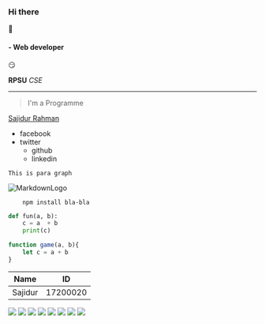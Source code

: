 ### Hi there 
:wave:
#### - Web developer 

:smirk:

__RPSU__ *CSE*

___

>I'm a Programme  

[Sajidur Rahman](https://www.facebook.com/sajidurshajib)

* facebook 
* twitter
    * github
    * linkedin

`This is para graph`

![MarkdownLogo](https://markdown-here.com/img/icon256.png)


<!-- Github markdown -->
```
    npm install bla-bla
```

```python
def fun(a, b):
    c = a  + b
    print(c)
```

```javascript
function game(a, b){
    let c = a + b
}
```

| Name      | ID         |
|-----------|------------|
| Sajidur   | 17200020   |

![](https://img.shields.io/badge/name-Sajidur-blue)
![](https://img.shields.io/badge/name-Sajidur-orange)
![](https://img.shields.io/badge/name-Sajidur-red)
![](https://img.shields.io/badge/name-Sajidur-yellow)
![](https://img.shields.io/badge/name-Sajidur-green)
![](https://img.shields.io/badge/name-Sajidur-brightgreen)
![](https://img.shields.io/badge/name-Sajidur-yellowgreen)
![](https://img.shields.io/badge/name-Sajidur-lightgrey)
